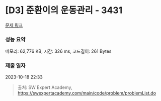 # [D3] 준환이의 운동관리 - 3431 

[문제 링크](https://swexpertacademy.com/main/code/problem/problemDetail.do?contestProbId=AWE_ZXcqAAMDFAV2) 

### 성능 요약

메모리: 62,776 KB, 시간: 326 ms, 코드길이: 261 Bytes

### 제출 일자

2023-10-18 22:33



> 출처: SW Expert Academy, https://swexpertacademy.com/main/code/problem/problemList.do